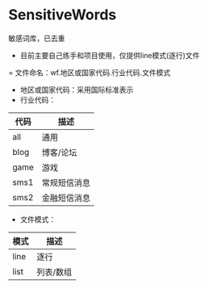 # SensitiveWords
敏感词库，已去重
- 目前主要自己练手和项目使用，仅提供line模式(逐行)文件

= 文件命名：wf.地区或国家代码.行业代码.文件模式

- 地区或国家代码：采用国际标准表示
- 行业代码：

| 代码     | 描述 |
|-----------|-----|
| all    | 通用  | 
| blog    | 博客/论坛  | 
| game    | 游戏  | 
| sms1    | 常规短信消息  | 
| sms2    | 金融短信消息  | 

- 文件模式：

| 模式     | 描述 |
|-----------|-----|
| line    | 逐行  | 
| list    | 列表/数组  | 

